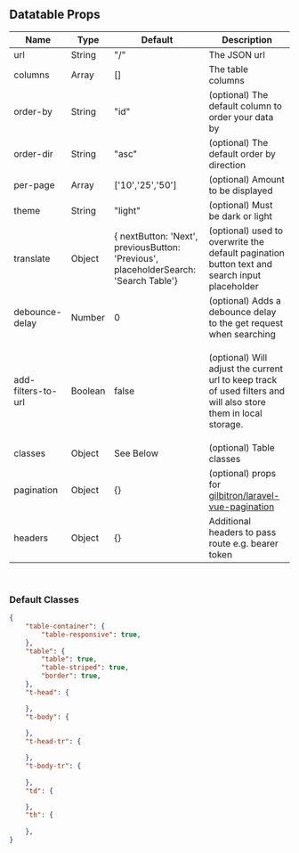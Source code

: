 ## Datatable Props
| Name | Type | Default | Description  
| --- | --- | --- | --- |
| url | String | "/" | The JSON url |
| columns | Array | [] | The table columns |
| order-by | String | "id" | (optional) The default column to order your data by |
| order-dir | String | "asc" | (optional) The default order by direction |
| per-page | Array | ['10','25','50'] | (optional) Amount to be displayed |
| theme | String | "light" | (optional) Must be dark or light |
| translate | Object | { nextButton: 'Next', previousButton: 'Previous', placeholderSearch: 'Search Table'} | (optional) used to overwrite the default pagination button text and search input placeholder |
| debounce-delay | Number | 0 | (optional) Adds a debounce delay to the get request when searching |
| add-filters-to-url | Boolean | false | <p class="wrap-text"> (optional) Will adjust the current url to keep track of used filters and will also store them in local storage. </p> |
| classes | Object | See Below | (optional) Table classes |
| pagination | Object | {}  | (optional) props for [gilbitron/laravel-vue-pagination](https://github.com/gilbitron/laravel-vue-pagination#props) |
| headers | Object | {} | Additional headers to pass route e.g. bearer token |
<br>

### Default Classes
```json
{
    "table-container": {
        "table-responsive": true,
    },
    "table": {
        "table": true,
        "table-striped": true,
        "border": true,
    },
    "t-head": {

    },
    "t-body": {
        
    },
    "t-head-tr": {

    },
    "t-body-tr": {
        
    },
    "td": {

    },
    "th": {
        
    },
}
```
